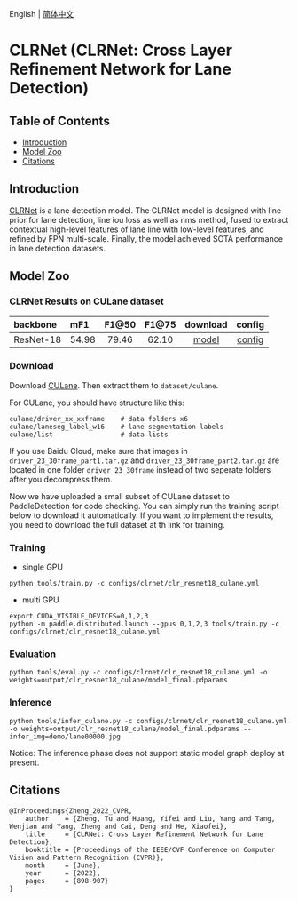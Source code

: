 English | [简体中文](README_cn.md)

# CLRNet (CLRNet: Cross Layer Refinement Network for Lane Detection)

## Table of Contents
- [Introduction](#Introduction)
- [Model Zoo](#Model_Zoo)
- [Citations](#Citations)

## Introduction

[CLRNet](https://arxiv.org/abs/2203.10350) is a lane detection model. The CLRNet model is designed with line prior for lane detection, line iou loss as well as nms method, fused to extract contextual high-level features of lane line with low-level features, and refined by FPN multi-scale. Finally, the model achieved SOTA performance in lane detection datasets.

## Model Zoo

### CLRNet Results on CULane dataset

| backbone       | mF1 | F1@50   |    F1@75    | download | config |
| :--------------| :------- |  :----: | :------: | :----: |:-----: |
| ResNet-18         | 54.98 |  79.46  |    62.10   | [model](https://bj.bcebos.com/v1/paddledet/models/clr_resnet18_culane.pdparams) | [config](./clr_resnet18_culane.yml) |

### Download
Download [CULane](https://xingangpan.github.io/projects/CULane.html). Then extract them to `dataset/culane`.

For CULane, you should have structure like this:
```shell
culane/driver_xx_xxframe    # data folders x6
culane/laneseg_label_w16    # lane segmentation labels
culane/list                 # data lists
```
If you use Baidu Cloud, make sure that images in `driver_23_30frame_part1.tar.gz` and `driver_23_30frame_part2.tar.gz` are located in one folder `driver_23_30frame` instead of two seperate folders after you decompress them.

Now we have uploaded a small subset of CULane dataset to PaddleDetection for code checking. You can simply run the training script below to download it automatically. If you want to implement the results, you need to download the full dataset at th link for training.

### Training
- single GPU
```shell
python tools/train.py -c configs/clrnet/clr_resnet18_culane.yml
```
- multi GPU
```shell
export CUDA_VISIBLE_DEVICES=0,1,2,3
python -m paddle.distributed.launch --gpus 0,1,2,3 tools/train.py -c configs/clrnet/clr_resnet18_culane.yml
```

### Evaluation
```shell
python tools/eval.py -c configs/clrnet/clr_resnet18_culane.yml -o weights=output/clr_resnet18_culane/model_final.pdparams
```

### Inference
```shell
python tools/infer_culane.py -c configs/clrnet/clr_resnet18_culane.yml -o weights=output/clr_resnet18_culane/model_final.pdparams --infer_img=demo/lane00000.jpg
```

Notice: The inference phase does not support static model graph deploy at present.

## Citations
```
@InProceedings{Zheng_2022_CVPR,
    author    = {Zheng, Tu and Huang, Yifei and Liu, Yang and Tang, Wenjian and Yang, Zheng and Cai, Deng and He, Xiaofei},
    title     = {CLRNet: Cross Layer Refinement Network for Lane Detection},
    booktitle = {Proceedings of the IEEE/CVF Conference on Computer Vision and Pattern Recognition (CVPR)},
    month     = {June},
    year      = {2022},
    pages     = {898-907}
}
```
